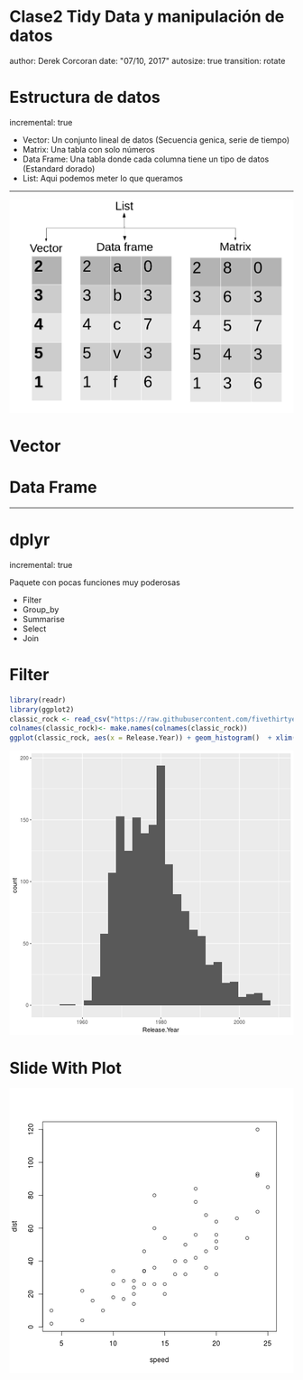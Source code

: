 <style>
.reveal h1, .reveal h2, .reveal h3 {
  word-wrap: normal;
  -moz-hyphens: none;
}
</style>

<style>
.small-code pre code {
  font-size: 1em;
}
</style>

Clase2 Tidy Data y manipulación de datos
========================================================
author: Derek Corcoran
date: "07/10, 2017"
autosize: true
transition: rotate

Estructura de datos
========================================================
incremental: true

- Vector: Un conjunto lineal de datos (Secuencia genica, serie de tiempo)
- Matrix: Una tabla con solo números
- Data Frame: Una tabla donde cada columna tiene un tipo de datos (Estandard dorado)
- List: Aqui podemos meter lo que queramos

***

![data](Data.png)

Vector
========================================================


Data Frame
========================================================



****

dplyr
========================================================
incremental: true
 
Paquete con pocas funciones muy poderosas

- Filter
- Group_by
- Summarise
- Select
- Join

Filter
=================


```r
library(readr)
library(ggplot2)
classic_rock <- read_csv("https://raw.githubusercontent.com/fivethirtyeight/data/master/classic-rock/classic-rock-song-list.csv")
colnames(classic_rock)<- make.names(colnames(classic_rock))
ggplot(classic_rock, aes(x = Release.Year)) + geom_histogram()  + xlim(c(1950, 2010))
```

![plot of chunk unnamed-chunk-1](Clase2TidyData-figure/unnamed-chunk-1-1.png)

Slide With Plot
========================================================

![plot of chunk unnamed-chunk-2](Clase2TidyData-figure/unnamed-chunk-2-1.png)
